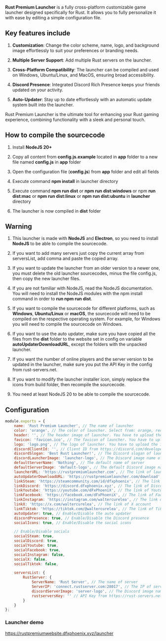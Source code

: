 **Rust Premium Launcher** is a fully cross-platform customizable game launcher designed specifically for Rust. It allows you to fully personalize it with ease by editing a simple configuration file.

## Key features include
1. **Customization**: Change the color scheme, name, logo, and background image effortlessly to suit your preferences or branding needs.

2. **Multiple Server Support**: Add multiple Rust servers on the launcher.

3. **Cross-Platform Compatibility**: The launcher can be compiled and used on Windows, Ubuntu/Linux, and MacOS, ensuring broad accessibility.

4. **Discord Presence**: Integrated Discord Rich Presence keeps your friends updated on your activity.

5. **Auto-Updater**: Stay up to date effortlessly with an automatic update system built into the launcher.

Rust Premium Launcher is the ultimate tool for enhancing your Rust gaming experience, combining functionality with a sleek and personal touch.


## How to compile the sourcecode
1. Install **NodeJS 20+**

2. Copy all content from **config.js.example** located in **app** folder to a new file named **config.js** in **app** folder

3. Open the configuration file (**config.js**) from **app** folder and edit all fields

4. Execute command **npm install** in launcher directory

5. Execute command **npm run dist** or **npm run dist:windows** or npm **run dist:mac** or **npm run dist:linux** or **npm run dist:ubuntu** in **launcher** directory

6. The launcher is now compiled in **dist** folder


## Warning
1. This launcher is made with **NodeJS** and **Electron**, so you need to install **NodeJS** to be able to compile the sourcecode. 

2. If you want to add many servers just copy the current array from serversList, add comma and paste the copied array.

3. If you want to update the launcher from an older version to a newer one, you must delete the old launcher sourcecodes, minus the file config.js, then copy the new launcher files.

4. If you are not familiar with NodeJS, read the NodeJS documentation. You will need to install the NodeJS modules with the npm install command in order to **run npm run dist**.

5. If you want to compile the sourcecode for different platforms, such as **Windows**, **Ubuntu/Linux** or **macOS**, the sourcecode will need to be compiled on the respective operating system. For example, for Windows you will need to compile the sourcecode on Windows.

6. If you want to use the auto updater, make sure you have copied all the files from the **dist** folder to the website set in config on variable **autoUpdaterDownloadURL**, except the folders with the unpacked launcher.

7. If you want the number of online players and the server version to be updated in the launcher, make sure you put the API Key in the config from rust-servers.net.

8. If you want to modify the launcher installer icon, simply replace the icons from build folder, then recompile the sourcecode.

9. You need at least NodeJS 20 to be able to compile the sourcecode.


## Configuration
```js
module.exports = {
	name: 'Rust Premium Launcher', // The name of launcher
	color: 'orange', // The color of launcher. Select from: orange, red, blue, green, yellow, purple, pink
	header: '', // The header image of launcher. You have to upload the image in the uploads folder, then pass the name of the image here. If it is blank, the displayed image will be the default
	favicon: 'favicon.ico', // The favicon of launcher. You have to upload the image in the uploads folder, then pass the name of the image here
	logo: 'logo.png', // The logo of launcher. You have to upload the image in the uploads folder, then pass the name of the image here
	discordClientId: '', // Client ID from https://discord.com/developers
	discordSlogan: 'Best Rust Launcher!', // The Discord slogan of launcher
	discordLauncherImage: 'launcher-logo', // The Discord image name of launcher
	defaultServerName: 'Nothing', // The default name of server
	defaultServerImage: 'default-logo', // The default Discord image name of server
	launcherURL: 'https://rustpremiumlauncher.com', // The link of launcher
	autoUpdaterDownloadURL: 'https://rustpremiumlauncher.com/download', // The link of auto updater download location
	linkSteam: 'https://steamcommunity.com/id/dfxphoenix', // The link of Steam group
	linkDiscord: 'https://discord.dfxphoenix.xyz', // The link of Discord server
	linkYoutube: 'https://youtube.com/dFxPhoeniX', // The link of Youtube channel
	linkFacebook: 'https://facebook.com/dFxPhoeniX', // The link of Facebook page
	linkInstagram: 'https://instagram.com/waltercurelea', // The link of Instagram account
	linkX: 'https://x.com/waltercurelea', // The link of X account
	linkTiktok: 'https://tiktok.com/@waltercurelea', // The link of TikTok account
	autoUpdater: true, // Enable/Disable the auto updater
	discordPresence: true, // Enable/Disable the Discord presence
	socialIcons: true, // Enable/Disable the social icons

	// Enable/Disable socials
	socialSteam: true,
	socialDiscord: true,
	socialYoutube: true,
	socialFacebook: true,
	socialInstagram: false,
	socialX: false,
	socialTiktok: false,

	serversList: {
		RustServer: {
			ServerName: 'Rust Server', // The name of server
			ServerIP: 'connect.rustserver.com:28017', // The IP of server
			discordServerImage: 'server-logo', // The Discord image name of server
			rustserversKey: '' // API Key from https://rust-servers.net
		}
	}
};
```


### Launcher demo
https://rustpremiumwebsite.dfxphoenix.xyz/launcher

